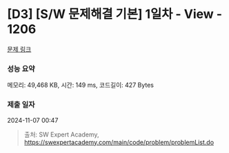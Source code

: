 # [D3] [S/W 문제해결 기본] 1일차 - View - 1206 

[문제 링크](https://swexpertacademy.com/main/code/problem/problemDetail.do?contestProbId=AV134DPqAA8CFAYh) 

### 성능 요약

메모리: 49,468 KB, 시간: 149 ms, 코드길이: 427 Bytes

### 제출 일자

2024-11-07 00:47



> 출처: SW Expert Academy, https://swexpertacademy.com/main/code/problem/problemList.do